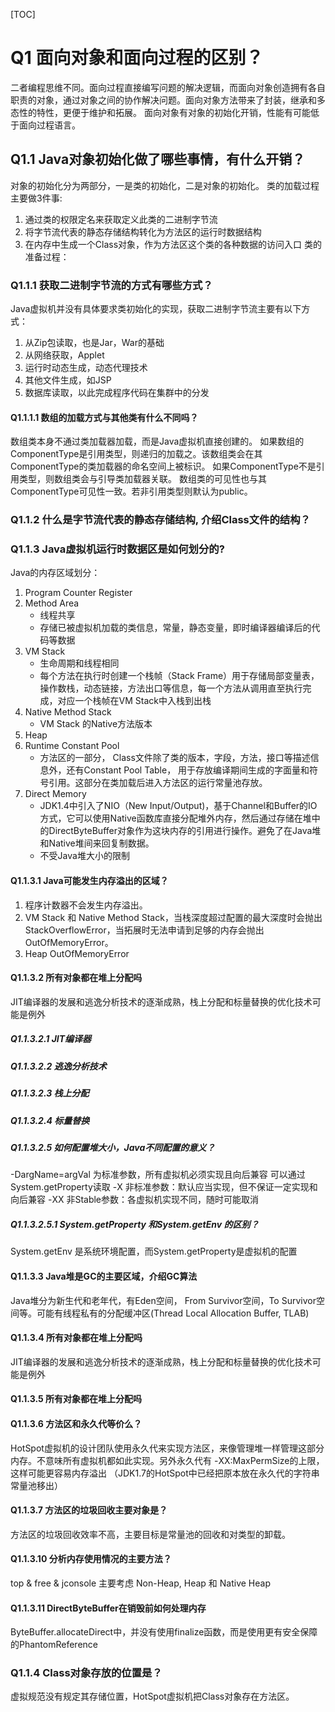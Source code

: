 [TOC]

# Q1 面向对象和面向过程的区别？
二者编程思维不同。面向过程直接编写问题的解决逻辑，而面向对象创造拥有各自职责的对象，通过对象之间的协作解决问题。面向对象方法带来了封装，继承和多态性的特性，更便于维护和拓展。
面向对象有对象的初始化开销，性能有可能低于面向过程语言。
## Q1.1 Java对象初始化做了哪些事情，有什么开销？
对象的初始化分为两部分，一是类的初始化，二是对象的初始化。
类的加载过程主要做3件事:
1. 通过类的权限定名来获取定义此类的二进制字节流
2. 将字节流代表的静态存储结构转化为方法区的运行时数据结构
3. 在内存中生成一个Class对象，作为方法区这个类的各种数据的访问入口
类的准备过程：

### Q1.1.1 获取二进制字节流的方式有哪些方式？
Java虚拟机并没有具体要求类初始化的实现，获取二进制字节流主要有以下方式：
1. 从Zip包读取，也是Jar，War的基础
2. 从网络获取，Applet
3. 运行时动态生成，动态代理技术
4. 其他文件生成，如JSP
5. 数据库读取，以此完成程序代码在集群中的分发

#### Q1.1.1.1 数组的加载方式与其他类有什么不同吗？
数组类本身不通过类加载器加载，而是Java虚拟机直接创建的。
如果数组的ComponentType是引用类型，则递归的加载之。该数组类会在其ComponentType的类加载器的命名空间上被标识。
如果ComponentType不是引用类型，则数组类会与引导类加载器关联。
数组类的可见性也与其ComponentType可见性一致。若非引用类型则默认为public。

### Q1.1.2 什么是字节流代表的静态存储结构, 介绍Class文件的结构？
### Q1.1.3 Java虚拟机运行时数据区是如何划分的?
Java的内存区域划分：
1. Program Counter Register
2. Method Area 
    - 线程共享
    - 存储已被虚拟机加载的类信息，常量，静态变量，即时编译器编译后的代码等数据
3. VM Stack
    - 生命周期和线程相同
    - 每个方法在执行时创建一个栈帧（Stack Frame）用于存储局部变量表，操作数栈，动态链接，方法出口等信息，每一个方法从调用直至执行完成，对应一个栈帧在VM Stack中入栈到出栈
4. Native Method Stack
    - VM Stack 的Native方法版本
5. Heap
6. Runtime Constant Pool
    - 方法区的一部分， Class文件除了类的版本，字段，方法，接口等描述信息外，还有Constant Pool Table， 用于存放编译期间生成的字面量和符号引用。这部分在类加载后进入方法区的运行常量池存放。
7. Direct Memory
    - JDK1.4中引入了NIO（New Input/Output)，基于Channel和Buffer的IO方式，它可以使用Native函数库直接分配堆外内存，然后通过存储在堆中的DirectByteBuffer对象作为这块内存的引用进行操作。避免了在Java堆和Native堆间来回复制数据。
    - 不受Java堆大小的限制
#### Q1.1.3.1 Java可能发生内存溢出的区域？
1. 程序计数器不会发生内存溢出。
2. VM Stack 和 Native Method Stack，当栈深度超过配置的最大深度时会抛出StackOverflowError，当拓展时无法申请到足够的内存会抛出OutOfMemoryError。
3. Heap OutOfMemoryError 
#### Q1.1.3.2 所有对象都在堆上分配吗
JIT编译器的发展和逃逸分析技术的逐渐成熟，栈上分配和标量替换的优化技术可能是例外
##### Q1.1.3.2.1 JIT编译器
##### Q1.1.3.2.2 逃逸分析技术
##### Q1.1.3.2.3 栈上分配
##### Q1.1.3.2.4 标量替换
##### Q1.1.3.2.5 如何配置堆大小，Java不同配置的意义？
-DargName=argVal 为标准参数，所有虚拟机必须实现且向后兼容 可以通过System.getProperty读取
-X 非标准参数：默认应当实现，但不保证一定实现和向后兼容
-XX 非Stable参数：各虚拟机实现不同，随时可能取消
##### Q1.1.3.2.5.1 System.getProperty 和System.getEnv 的区别？
System.getEnv 是系统环境配置，而System.getProperty是虚拟机的配置
#### Q1.1.3.3 Java堆是GC的主要区域，介绍GC算法
Java堆分为新生代和老年代，有Eden空间， From Survivor空间，To Survivor空间等。可能有线程私有的分配缓冲区(Thread Local Allocation Buffer, TLAB)
#### Q1.1.3.4 所有对象都在堆上分配吗
JIT编译器的发展和逃逸分析技术的逐渐成熟，栈上分配和标量替换的优化技术可能是例外
#### Q1.1.3.5 所有对象都在堆上分配吗
#### Q1.1.3.6 方法区和永久代等价么？
HotSpot虚拟机的设计团队使用永久代来实现方法区，来像管理堆一样管理这部分内存。不意味所有虚拟机都如此实现。另外永久代有 -XX:MaxPermSize的上限，这样可能更容易内存溢出
（JDK1.7的HotSpot中已经把原本放在永久代的字符串常量池移出）
#### Q1.1.3.7 方法区的垃圾回收主要对象是？
方法区的垃圾回收效率不高，主要目标是常量池的回收和对类型的卸载。
#### Q1.1.3.10 分析内存使用情况的主要方法？
top & free & jconsole
主要考虑 Non-Heap, Heap 和 Native Heap
#### Q1.1.3.11 DirectByteBuffer在销毁前如何处理内存
ByteBuffer.allocateDirect中，并没有使用finalize函数，而是使用更有安全保障的PhantomReference
### Q1.1.4 Class对象存放的位置是？
虚拟规范没有规定其存储位置，HotSpot虚拟机把Class对象存在方法区。